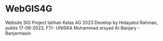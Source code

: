 # WebGIS4G
Website SIG Project latihan Kelas 4G 2023
Develop by Hidayatul Rahman, publis 17-06-2023, FTI- UNISKA Muhammad arsyad Al-Banjary - Banjarmasin

